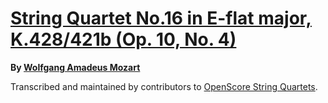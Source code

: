 # [String Quartet No.16 in E-flat major, K.428/421b (Op. 10, No. 4)][set]

__By [Wolfgang Amadeus Mozart][composer]__

[set]: https://musescore.com/openscore-string-quartets/sets/5108513
[composer]: https://musescore.com/openscore-string-quartets/sets?order=title&text=Mozart,+Wolfgang

Transcribed and maintained by contributors to [OpenScore String Quartets].

[OpenScore String Quartets]: https://musescore.com/openscore-string-quartets

